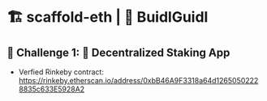 # 🏗 scaffold-eth | 🏰 BuidlGuidl

## 🚩 Challenge 1: 🥩 Decentralized Staking App

- Verfied Rinkeby contract: https://rinkeby.etherscan.io/address/0xbB46A9F3318a64d12650502228835c633E5928A2
